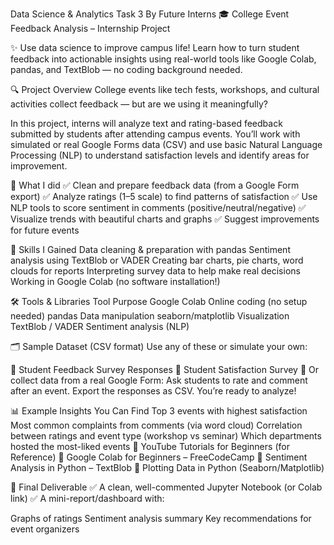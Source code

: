 Data Science & Analytics Task 3
By Future Interns
🎓 College Event Feedback Analysis – Internship Project

✨ Use data science to improve campus life! Learn how to turn student feedback into actionable insights using real-world tools like Google Colab, pandas, and TextBlob — no coding background needed.

🔍 Project Overview
College events like tech fests, workshops, and cultural activities collect feedback — but are we using it meaningfully?

In this project, interns will analyze text and rating-based feedback submitted by students after attending campus events. You’ll work with simulated or real Google Forms data (CSV) and use basic Natural Language Processing (NLP) to understand satisfaction levels and identify areas for improvement.

🎯 What I did
✅ Clean and prepare feedback data (from a Google Form export)
✅ Analyze ratings (1–5 scale) to find patterns of satisfaction
✅ Use NLP tools to score sentiment in comments (positive/neutral/negative)
✅ Visualize trends with beautiful charts and graphs
✅ Suggest improvements for future events

🧠 Skills I Gained
Data cleaning & preparation with pandas
Sentiment analysis using TextBlob or VADER
Creating bar charts, pie charts, word clouds for reports
Interpreting survey data to help make real decisions
Working in Google Colab (no software installation!)

🛠 Tools & Libraries
Tool	Purpose
Google Colab	Online coding (no setup needed)
pandas	Data manipulation
seaborn/matplotlib	Visualization
TextBlob / VADER	Sentiment analysis (NLP)

🗂️ Sample Dataset (CSV format)
Use any of these or simulate your own:

🔗 Student Feedback Survey Responses
🔗 Student Satisfaction Survey
📄 Or collect data from a real Google Form:
Ask students to rate and comment after an event.
Export the responses as CSV.
You’re ready to analyze!

📊 Example Insights You Can Find
Top 3 events with highest satisfaction
Most common complaints from comments (via word cloud)
Correlation between ratings and event type (workshop vs seminar)
Which departments hosted the most-liked events
🎥 YouTube Tutorials for Beginners (for Reference)
📌 Google Colab for Beginners – FreeCodeCamp
📌 Sentiment Analysis in Python – TextBlob
📌 Plotting Data in Python (Seaborn/Matplotlib)

📁 Final Deliverable
✅ A clean, well-commented Jupyter Notebook (or Colab link)
✅ A mini-report/dashboard with:

Graphs of ratings
Sentiment analysis summary
Key recommendations for event organizers
